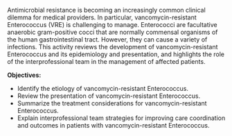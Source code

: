 Antimicrobial resistance is becoming an increasingly common clinical dilemma for medical providers. In particular, vancomycin-resistant Enterococcus (VRE) is challenging to manage. Enterococci are facultative anaerobic gram-positive cocci that are normally commensal organisms of the human gastrointestinal tract. However, they can cause a variety of infections. This activity reviews the development of vancomycin-resistant Enterococcus and its epidemiology and presentation, and highlights the role of the interprofessional team in the management of affected patients.

**Objectives:**
- Identify the etiology of vancomycin-resistant Enterococcus.
- Review the presentation of vancomycin-resistant Enterococcus.
- Summarize the treatment considerations for vancomycin-resistant Enterococcus.
- Explain interprofessional team strategies for improving care coordination and outcomes in patients with vancomycin-resistant Enterococcus.